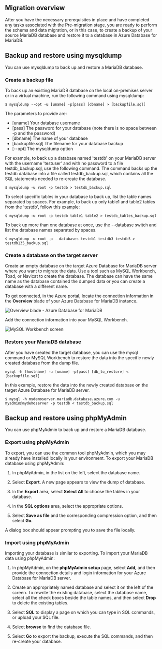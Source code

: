 ## Migration overview

After you have the necessary prerequisites in place and have completed any tasks associated with the Pre-migration stage, you are ready to perform the schema and data migration, or in this case, to create a backup of your source MariaDB database and restore it to a database in Azure Database for MariaDB.

## Backup and restore using mysqldump

You can use mysqldump to back up and restore a MariaDB database.

### Create a backup file

To back up an existing MariaDB database on the local on-premises server or in a virtual machine, run the following command using mysqldump:

  ```
  $ mysqldump --opt -u [uname] -p[pass] [dbname] > [backupfile.sql]
  ```

The parameters to provide are:
* [uname] Your database username
* [pass] The password for your database (note there is no space between -p and the password)
* [dbname] The name of your database
* [backupfile.sql] The filename for your database backup
* [--opt] The mysqldump option

For example, to back up a database named 'testdb' on your MariaDB server with the username 'testuser' and with no password to a file testdb_backup.sql, use the following command. The command backs up the testdb database into a file called testdb_backup.sql, which contains all the SQL statements needed to re-create the database.

```
$ mysqldump -u root -p testdb > testdb_backup.sql
```

To select specific tables in your database to back up, list the table names separated by spaces. For example, to back up only table1 and table2 tables from the 'testdb', follow this example:

```
$ mysqldump -u root -p testdb table1 table2 > testdb_tables_backup.sql
```

To back up more than one database at once, use the --database switch and list the database names separated by spaces.

```
$ mysqldump -u root -p --databases testdb1 testdb3 testdb5 > testdb135_backup.sql 
```

### Create a database on the target server

Create an empty database on the target Azure Database for MariaDB server where you want to migrate the data. Use a tool such as MySQL Workbench, Toad, or Navicat to create the database. The database can have the same name as the database contained the dumped data or you can create a database with a different name.

To get connected, in the Azure portal, locate the connection information in the **Overview** blade of your Azure Database for MariaDB instance.

![Overview blade - Azure Database for MariaDB](https://mpbdevcontent.azureedge.net/Images/scenario-assets/mariadb-to-azuremariadb/mariadboverviewblade.png)  

Add the connection information into your MySQL Workbench.

![MySQL Workbench screen](https://mpbdevcontent.azureedge.net/Images/scenario-assets/mariadb-to-azuremariadb/mysqlworkbench.png)  
 
### Restore your MariaDB database

After you have created the target database, you can use the mysql command or MySQL Workbench to restore the data into the specific newly created database from the dump file.

```
mysql -h [hostname] -u [uname] -p[pass] [db_to_restore] < [backupfile.sql]
```

In this example, restore the data into the newly created database on the target Azure Database for MariaDB server.

```
$ mysql -h mydemoserver.mariadb.database.azure.com -u myadmin@mydemoserver -p testdb < testdb_backup.sql
```

## Backup and restore using phpMyAdmin

You can use phpMyAdmin to back up and restore a MariaDB database.

### Export using phpMyAdmin

To export, you can use the common tool phpMyAdmin, which you may already have installed locally in your environment. To export your MariaDB database using phpMyAdmin:
1. In phpMyAdmin, in the list on the left, select the database name.
2. Select **Export**.
   A new page appears to view the dump of database.

3. In the **Export** area, select **Select All** to choose the tables in your database.
4. In the **SQL options** area, select the appropriate options.
5. Select **Save as file** and the corresponding compression option, and then select **Go**.

  A dialog box should appear prompting you to save the file locally.

### Import using phpMyAdmin

Importing your database is similar to exporting. To import your MariaDB data using phpMyAdmin:

1. In phpMyAdmin, on the **phpMyAdmin setup** page, select **Add**, and then provide the connection details and login information for your Azure Database for MariaDB server.
2. Create an appropriately named database and select it on the left of the screen.
  To rewrite the existing database, select the database name, select all the check boxes beside the table names, and then select **Drop** to delete the existing tables.

3. Select **SQL** to display a page on which you can type in SQL commands, or upload your SQL file.
4. Select **browse** to find the database file.
5. Select **Go** to export the backup, execute the SQL commands, and then re-create your database.
